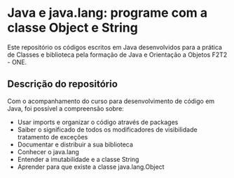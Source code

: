 # Java e java.lang: programe com a classe Object e String
 Este repositório os códigos escritos em Java desenvolvidos para a prática de Classes e biblioteca pela formação de Java e Orientação a Objetos F2T2 - ONE.

## Descrição do repositório
Com o acompanhamento do curso para desenvolvimento de código em Java, foi possível a compreensão sobre:
- Usar imports e organizar o código através de packages
- Saiber o significado de todos os modificadores de visibilidade tratamento de exceções
- Documentar e distribuir a sua biblioteca
- Conhecer o java.lang
- Entender a imutabilidade e a classe String
- Aprender para que existe a classe java.lang.Object
